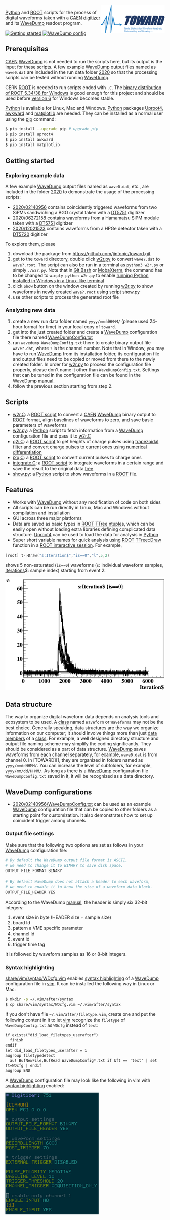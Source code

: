 <img src="share/assets/logo.png" alt="TOWARD - Tools, Objects for Waveform Analysis, Reformatting & Drawing" width="40%" align="right">

[Python][] and [ROOT][] scripts for the process of digital waveforms taken with a [CAEN][] [digitizer][] and its [WaveDump][] readout program.

[Git]:https://git-scm.com/
[Python]:https://www.python.org/
[ROOT]:https://root.cern.ch
[CAEN]:https://www.caen.it/
[digitizer]:https://www.caen.it/sections/digitizer-families/
[WaveDump]:https://www.caen.it/products/caen-wavedump/

[![Getting started](https://img.shields.io/badge/getting-started-blue?style=flat)](#getting-started)
[![WaveDump config](https://img.shields.io/badge/Wave-Dump-red?style=flat)](#wavedump-configurations)

## Prerequisites

[CAEN][] [WaveDump][] is not needed to run the scripts here, but its output is the input for these scripts. A few example [WaveDump][] output files named as `wave0.dat` are included in the run data folder [2020](2020) so that the processing scripts can be tested without running [WaveDump][].

CERN [ROOT][] is needed to run scripts ended with `.C`. The [binary distribution of ROOT 5.34/38 for Windows](https://root.cern/releases/release-53438/) is good enough for this project and should be used before [version 6](https://root.cern/install/all_releases) for Windows becomes stable.

[Python][] is available for Linux, Mac and Windows. [Python][] packages [Uproot4][], [awkward][] and [matplotlib][] are needed. They can be installed as a normal user using the [pip][] command:

```sh
$ pip install --upgrade pip # upgrade pip
$ pip install uproot4
$ pip install awkward
$ pip install matplotlib
```

[awkward]:https://pypi.org/project/awkward/
[matplotlib]:https://matplotlib.org/
[pip]:https://pypi.org/project/pip/

## Getting started

### Exploring example data

A few example [WaveDump][] output files named as `wave0.dat`, etc., are included in the folder [2020](2020) to demonstrate the usage of the processing scripts:

- [2020/02140956](2020/02140956) contains coincidently triggered waveforms from two SiPMs sandwiching a BGO crystal taken with a [DT5751][] digitizer
- [2020/06272158](2020/06272158) contains waveforms from a Hamamatsu SiPM module taken with a [DT5751][] digitizer
- [2020/12021523](2020/12021523) contains waveforms from a HPGe detector taken with a [DT5720][] digitizer

To explore them, please

1. download the package from <https://github.com/jintonic/toward.git>
2. get to the `toward` directory, double click [w2r.py](w2r.py) to convert `wave?.dat` to `wave?.root`. The script can also be run in a terminal as `python3 w2r.py` or simply `./w2r.py`. Note that in [Git Bash][] or [MobaXterm][], the command has to be changed to `winpty python w2r.py` to enable [running Python installed in Windows in a Linux-like terminal](https://stackoverflow.com/questions/48199794/winpty-and-git-bash)
3. click `Show` button on the window created by running [w2r.py](w2r.py) to show waveforms in newly created `wave?.root` using script [show.py](show.py)
4. use other scripts to process the generated root file

[Git Bash]:https://gitforwindows.org/
[MobaXterm]:https://mobaxterm.mobatek.net/

### Analyzing new data

1. create a new run data folder named `yyyy/mmddHHMM/` (please used 24-hour format for time) in your local copy of `toward`.
2. get into the just created folder and create a [WaveDump][] configuration file there named [WaveDumpConfig.txt](2020/02140956/WaveDumpConfig.txt)
3. run `wavedump WaveDumpConfig.txt` there to create binary output file `wave?.dat`, where `?` is the channel number. Note that in Window, you may have to run [WaveDump][] from its installation folder, its configuration file and output files need to be copied or moved from there to the newly created folder. In order for [w2r.py](w2r.py) to process the configuration file properly, please don't name it other than `WaveDumpConfig.txt`. Settings that can be tuned in the configuration file can be found in the WaveDump [manual][].
4. follow the previous section starting from step 2.

## Scripts

- [w2r.C](w2r.C): a [ROOT script][] to convert a [CAEN][] [WaveDump][] binary output to [ROOT][] format, align baselines of waveforms to zero, and save basic parameters of waveforms
- [w2r.py](w2r.py): a [Python][] script to fetch information from a [WaveDump][] configuration file and pass it to [w2r.C](w2r.C)
- [q2i.C](q2i.C): a [ROOT script][] to get heights of charge pulses using [trapezoidal filter](https://nukephysik101.wordpress.com/2020/03/20/trapezoid-filter/) and convert charge pulses to current ones using [numerical differentiation](https://terpconnect.umd.edu/%7Etoh/spectrum/Differentiation.html)
- [i2q.C](i2q.C): a [ROOT script][] to convert current pulses to charge ones
- [integrate.C](integrate.C): a [ROOT script][] to integrate waveforms in a certain range and save the result to the original data [tree][]
- [show.py](show.py): a [Python][] script to show waveforms in a [ROOT][] file.

## Features

- Works with [WaveDump][] without any modification of code on both sides
- All scripts can be run directly in Linux, Mac and Windows without compilation and installation
- GUI across three major platforms
- Data are saved as basic types in [ROOT][] [TTree][] [ntuple][]s, which can be easily open without loading extra libraries defining complicated data structure. [Uproot4][] can be used to load the data for analysis in [Python][]
- Super short variable names for quick analysis using [ROOT][] [TTree][]::[Draw][] function in a [ROOT interactive session](https://root.cern.ch/root/html534/guides/users-guide/GettingStarted.html). For example,
```cpp
[root] t->Draw("s:Iteration$","is==0","l",5,2)
```
shows 5 non-saturated (`is==0`) waveforms (`s`: individual waveform samples, [Iterations][Draw]\$: sample index) starting from event 2:

![waveform display using simple TTree variables](share/assets/wfs.png)

[tree]:https://root.cern.ch/doc/master/classTTree.html#addcoltoexistingtree
[TTree]: https://root.cern.ch/root/htmldoc/guides/users-guide/Trees.html
[ntuple]:https://en.wikipedia.org/wiki/Tuple
[Uproot4]:https://github.com/scikit-hep/uproot4
[Draw]:https://root.cern.ch/doc/master/classTTree.html#a73450649dc6e54b5b94516c468523e45
[ROOT script]:https://root.cern.ch/root/htmldoc/guides/users-guide/Cling.html

## Data structure

The way to organize digital waveform data depends on analysis tools and ecosystem to be used. A [class][] named `Waveform` or `Waveforms` may not be the best choice. Generally speaking, data structures are the way we organize information on our computer; it should involve things more than just [data members][] of a [class][]. For example, a well designed directory structure and output file naming scheme may simplify the coding significantly. They should be considered as a part of data structure. [WaveDump][] saves waveforms from each channel separately, for example, `wave0.dat` is from channel 0. In [TOWARD][], they are organized in folders named as `yyyy/mmddHHMM/`. You can increase the level of subfolders, for example, `yyyy/mm/dd/HHMM/`. As long as there is a [WaveDump][] configuration file `WaveDumpConfig.txt` saved in it, it will be recognized as a data directory.

[class]:https://en.wikipedia.org/wiki/Class_(computer_programming)
[data members]:http://www.cplusplus.com/doc/tutorial/classes/

## WaveDump configurations

- [2020/02140956/WaveDumpConfig.txt](2020/02140956/WaveDumpConfig.txt) can be used as an example [WaveDump][] configuration file that can be copied to other folders as a starting point for customization. It also demonstrates how to set up coincident trigger among channels

### Output file settings

Make sure that the following two options are set as follows in your [WaveDump][] configuration file:

```sh
# By default the WaveDump output file format is ASCII,
# we need to change it to BINARY to save disk space.
OUTPUT_FILE_FORMAT BINARY

# By default WaveDump does not attach a header to each waveform, 
# we need to enable it to know the size of a waveform data block.
OUTPUT_FILE_HEADER YES
```

According to the WaveDump [manual][], the header is simply six 32-bit integers:

1. event size in byte (HEADER size + sample size)
2. board Id
3. pattern a VME specific parameter
4. channel Id
5. event Id
6. trigger time tag

It is followed by waveform samples as 16 or 8-bit integers.

### Syntax highlighting

[share/vim/syntax/WDcfg.vim](share/vim/syntax/WDcfg.vim) enables [syntax highlighting][1] of a [WaveDump][] configuration file in [vim][]. It can be installed the following way in Linux or Mac:

```sh
$ mkdir -p ~/.vim/after/syntax
$ cp share/vim/syntax/WDcfg.vim ~/.vim/after/syntax
```

If you don't have file `~/.vim/after/filetype.vim`, create one and put the following content in it to let [vim][] recognize the `filetype` of `WaveDumpConfig.txt` as `WDcfg` instead of `text`:

```vim
if exists("did_load_filetypes_userafter")
  finish
endif
let did_load_filetypes_userafter = 1
augroup filetypedetect
  au! BufNewFile,BufRead WaveDumpConfig*.txt if &ft == 'text' | set ft=WDcfg | endif
augroup END
```

A [WaveDump][] configuration file may look like the following in vim with [syntax highlighting][1] enabled:

![wavedump config file syntax highlighting in vim](share/vim/syntax/vim.png)

[1]:https://en.wikipedia.org/wiki/Syntax_highlighting
[vim]:https://www.vim.org/
[DT5751]:https://www.caen.it/products/dt5751/
[DT5720]:https://www.caen.it/products/dt5720/
[manual]:https://usermanual.wiki/Document/UM2091WaveDumpUserManualrev13.87092449/view
